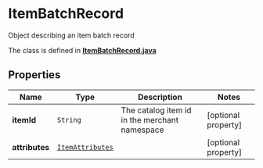 

# ItemBatchRecord

Object describing an item batch record

The class is defined in **[ItemBatchRecord.java](../../src/main/java/org/openapitools/model/ItemBatchRecord.java)**

## Properties

Name | Type | Description | Notes
------------ | ------------- | ------------- | -------------
**itemId** | `String` | The catalog item id in the merchant namespace |  [optional property]
**attributes** | [`ItemAttributes`](ItemAttributes.md) |  |  [optional property]




